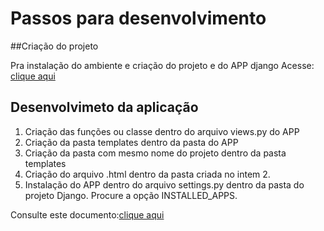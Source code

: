 # Passos para desenvolvimento

##Criação do projeto

Pra instalação do ambiente e criação do projeto e do APP django Acesse: [clique aqui](https://github.com/ThyagoAssis/python2024.3/blob/main/Documentos/ambiente.md)

## Desenvolvimeto da aplicação

1. Criação das funções ou classe dentro do arquivo views.py do APP
2. Criação da pasta templates dentro da pasta do APP
3. Criação da pasta com mesmo nome do projeto dentro da pasta templates
4. Criação do arquivo .html dentro da pasta criada no intem 2.
5. Instalação do APP dentro do arquivo settings.py dentro da pasta do projeto Django. Procure a opção INSTALLED_APPS.

Consulte este documento:[clique aqui](https://github.com/ThyagoAssis/python2024.3/blob/main/Documentos/Olamundo.md)
